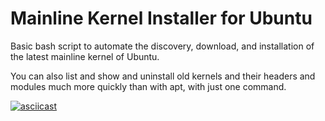 # Mainline Kernel Installer for Ubuntu

Basic bash script to automate the discovery, download, and  installation of the latest mainline kernel of Ubuntu.

You can also list and show and uninstall old kernels and their headers and modules much more quickly than with apt, with just one command.

[![asciicast](https://asciinema.org/a/jhDeefTkK0kmcn5ySf37vNjsX.svg)](https://asciinema.org/a/jhDeefTkK0kmcn5ySf37vNjsX)
